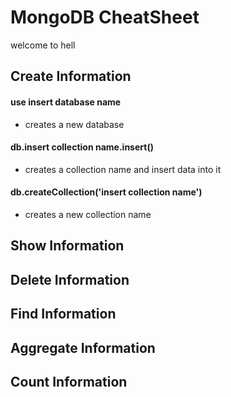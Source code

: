 # MongoDB CheatSheet

welcome to hell


## Create Information

#### use __insert database name__
- creates a new database

#### db.__insert collection name__.insert()
- creates a collection name and insert data into it

#### db.createCollection('insert collection name')
- creates a new collection name


## Show Information


## Delete Information


## Find Information


## Aggregate Information


## Count Information
